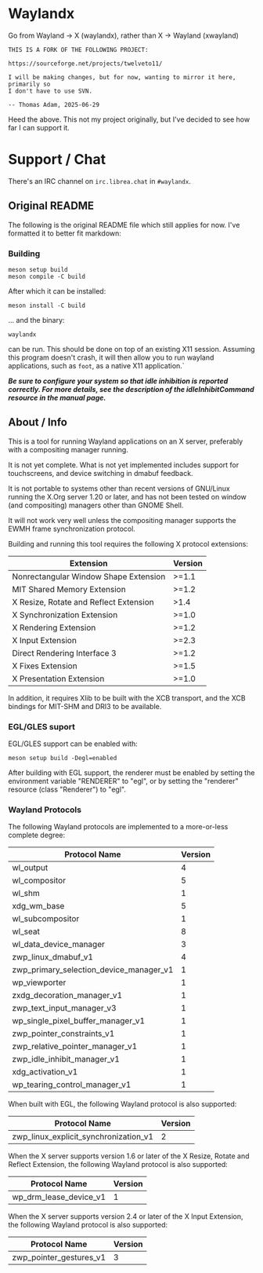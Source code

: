 # Waylandx

Go from Wayland -> X (waylandx), rather than X -> Wayland (xwayland)

```
THIS IS A FORK OF THE FOLLOWING PROJECT:

https://sourceforge.net/projects/twelveto11/

I will be making changes, but for now, wanting to mirror it here, primarily so
I don't have to use SVN.

-- Thomas Adam, 2025-06-29
```

Heed the above.  This not my project originally, but I've decided to see how
far I can support it.

# Support / Chat

There's an IRC channel on `irc.librea.chat` in `#waylandx`.

## Original README

The following is the original README file which still applies for now.  I've
formatted it to better fit markdown:

### Building

```
meson setup build
meson compile -C build
```

After which it can be installed:

```
meson install -C build
```

... and the binary:

```
waylandx
```

can be run.  This should be done on top of an existing X11 session.  Assuming
this program doesn't crash, it will then allow you to run wayland
applications, such as `foot`, as a native X11 application.`

***Be sure to configure your system so that idle inhibition is reported
correctly.  For more details, see the description of the
idleInhibitCommand resource in the manual page.***



## About / Info

This is a tool for running Wayland applications on an X server,
preferably with a compositing manager running.

It is not yet complete.  What is not yet implemented includes support
for touchscreens, and device switching in dmabuf feedback.

It is not portable to systems other than recent versions of GNU/Linux
running the X.Org server 1.20 or later, and has not been tested on
window (and compositing) managers other than GNOME Shell.

It will not work very well unless the compositing manager supports the
EWMH frame synchronization protocol.

Building and running this tool requires the following X protocol
extensions:

|Extension|Version|
|---------|-------|
|Nonrectangular Window Shape Extension|>=1.1|
|MIT Shared Memory Extension|>=1.2|
|X Resize, Rotate and Reflect Extension|>1.4|
|X Synchronization Extension|>=1.0|
|X Rendering Extension|>=1.2|
|X Input Extension|>=2.3|
|Direct Rendering Interface 3|>=1.2|
|X Fixes Extension|>=1.5|
|X Presentation Extension|>=1.0|

In addition, it requires Xlib to be built with the XCB transport, and
the XCB bindings for MIT-SHM and DRI3 to be available.

### EGL/GLES suport

EGL/GLES support can be enabled with:

```
meson setup build -Degl=enabled
```

After building with EGL support, the renderer must be enabled by
setting the environment variable "RENDERER" to "egl", or by setting
the "renderer" resource (class "Renderer") to "egl".

### Wayland Protocols

The following Wayland protocols are implemented to a more-or-less
complete degree:

|Protocol Name|Version|
|-------------|-------|
|wl_output                                  |4|
|wl_compositor                              |5|
|wl_shm                                     |1|
|xdg_wm_base                                |5|
|wl_subcompositor                           |1|
|wl_seat                                    |8|
|wl_data_device_manager                     |3|
|zwp_linux_dmabuf_v1                        |4|
|zwp_primary_selection_device_manager_v1    |1|
|wp_viewporter                              |1|
|zxdg_decoration_manager_v1                 |1|
|zwp_text_input_manager_v3                  |1|
|wp_single_pixel_buffer_manager_v1          |1|
|zwp_pointer_constraints_v1                 |1|
|zwp_relative_pointer_manager_v1            |1|
|zwp_idle_inhibit_manager_v1                |1|
|xdg_activation_v1                          |1|
|wp_tearing_control_manager_v1	            |1|

When built with EGL, the following Wayland protocol is also supported:

|Protocol Name|Version|
|-------------|-------|
|zwp_linux_explicit_synchronization_v1|2|

When the X server supports version 1.6 or later of the X Resize,
Rotate and Reflect Extension, the following Wayland protocol is also
supported:

|Protocol Name|Version|
|-------------|-------|
|wp_drm_lease_device_v1|1|

When the X server supports version 2.4 or later of the X Input
Extension, the following Wayland protocol is also supported:

|Protocol Name|Version|
|-------------|-------|
|zwp_pointer_gestures_v1|3|
